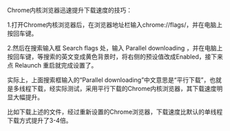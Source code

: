   Chrome内核浏览器迅速提升下载速度的技巧：

1.打开Chrome内核浏览器后，在浏览器地址栏输入chrome://flags/，并在电脑上按回车键。

2.然后在搜索输入框 Search flags 处，输入 Parallel downloading ，并在电脑上按回车键，等搜索的英文变成黄色背景时，将右侧的预设值改成Enabled，接下来点 Relaunch 重启就完成设置了。

实际上，上面搜索框输入的“Parallel downloading”中文意思是“平行下载”，也就是多线程下载，经实际测试，采用平行下载的Chrome内核浏览器，其下载速度明显大幅提升。

比如下载上述的文件，经过重新设置的Chrome浏览器，下载速度比默认的单线程下载方式提升了3-4倍。